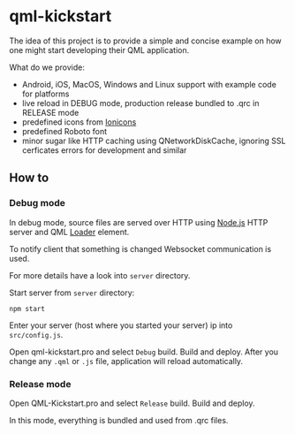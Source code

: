 # qml-kickstart

The idea of this project is to provide a simple and concise example on how one might start developing their QML application.

What do we provide:

* Android, iOS, MacOS, Windows and Linux support with example code for platforms
* live reload in DEBUG mode, production release bundled to .qrc in RELEASE mode
* predefined icons from [Ionicons](http://ionicons.com)
* predefined Roboto font
* minor sugar like HTTP caching using QNetworkDiskCache, ignoring SSL cerficates errors for development and similar

## How to

### Debug mode

In debug mode, source files are served over HTTP using [Node.js](https://nodejs.org) HTTP server and QML [Loader](http://doc.qt.io/qt-5/qml-qtquick-loader.html) element.

To notify client that something is changed Websocket communication is used.

For more details have a look into `server` directory.

Start server from `server` directory:

```
npm start
```

Enter your server (host where you started your server) ip into `src/config.js`.

Open qml-kickstart.pro and select `Debug` build.
Build and deploy.
After you change any `.qml` or `.js` file, application will reload automatically.

### Release mode

Open QML-Kickstart.pro and select `Release` build.
Build and deploy.

In this mode, everything is bundled and used from .qrc files.
